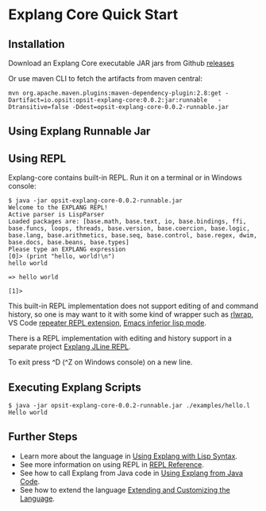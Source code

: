 Explang Core Quick Start
========================

Installation
------------

Download an Explang Core executable JAR jars from Github 
[releases](https://github.com/opsit-io/opsit-explang-core/releases)

Or use maven CLI to fetch the artifacts from maven central:

```
mvn org.apache.maven.plugins:maven-dependency-plugin:2.8:get -Dartifact=io.opsit:opsit-explang-core:0.0.2:jar:runnable   -Dtransitive=false -Ddest=opsit-explang-core-0.0.2-runnable.jar
```

Using Explang Runnable Jar
--------------------------


## Using REPL

Explang-core contains built-in REPL. Run it on a terminal or in Windows console:

```
$ java -jar opsit-explang-core-0.0.2-runnable.jar 
Welcome to the EXPLANG REPL!
Active parser is LispParser
Loaded packages are: [base.math, base.text, io, base.bindings, ffi, base.funcs, loops, threads, base.version, base.coercion, base.logic, base.lang, base.arithmetics, base.seq, base.control, base.regex, dwim, base.docs, base.beans, base.types]
Please type an EXPLANG expression 
[0]> (print "hello, world!\n")
hello world

=> hello world

[1]> 
```

This built-in REPL implementation does not support editing of and command history, so one is 
may want to it with some kind of wrapper such as [rlwrap](https://github.com/hanslub42/rlwrap),
VS Code [repeater REPL extension](https://github.com/RegisMelgaco/repeater--repl-tool), 
[Emacs inferior lisp mode](https://www.gnu.org/software/emacs/manual/html_mono/emacs.html#External-Lisp).

There is a REPL implementation with editing and history support in a separate project 
[Explang JLine REPL](https://github.com/opsit-io/opsit-explang-jline-repl).

To exit press ^D (^Z on Windows console) on a new line.


Executing Explang Scripts
-------------------------

```shell
$ java -jar opsit-explang-core-0.0.2-runnable.jar ./examples/hello.l
Hello world
```


Further Steps
-------------

- Learn more about the language in [Using Explang with Lisp Syntax](explang-lisp.md).
- See more information on using REPL in [REPL Reference](REPL-reference.md).
- See how to call Explang from Java code in [Using Explang from Java Code](explang-from-java.md). 
- See how to extend the language [Extending and Customizing the Language](explang-extending.md). 


